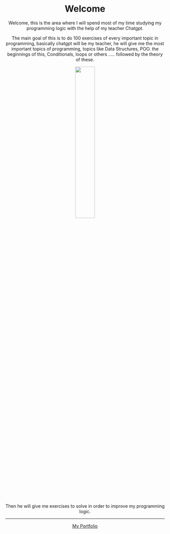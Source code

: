 <center>

# Welcome
Welcome, this is the area where I will spend most of my time studying my programming logic with the help of my teacher Chatgpt.

The main goal of this is to do 100 exercises of every important topic in programming, basically chatgpt will be my teacher, he will give me the most important topics of programming, topics like Data Structures, POO. the beginnings of this, Conditionals, loops or others .....
followed by the theory of these.

<img src="https://media.giphy.com/media/3og0INRvt0D3hERC1O/giphy.gif" width="35%" height="35%" quality="35%">

Then he will give me exercises to solve in order to improve my programming logic.


---

[My Portfolio ](https://edgarant.github.io/)

</center>